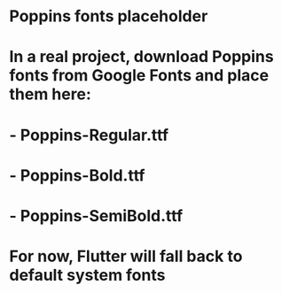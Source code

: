 # Poppins fonts placeholder
# In a real project, download Poppins fonts from Google Fonts and place them here:
# - Poppins-Regular.ttf
# - Poppins-Bold.ttf  
# - Poppins-SemiBold.ttf

# For now, Flutter will fall back to default system fonts